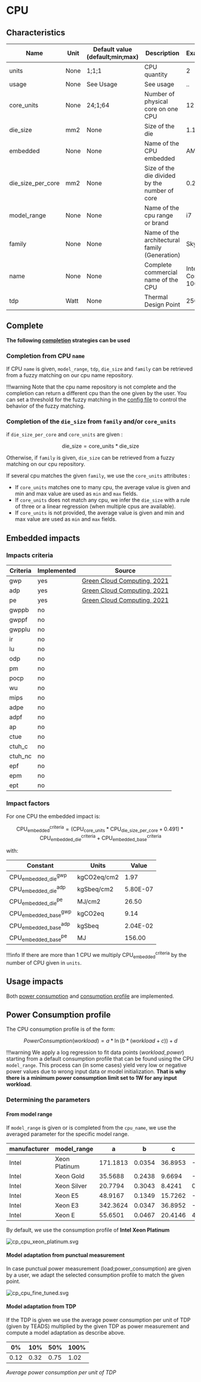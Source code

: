 # CPU

## Characteristics

| Name              | Unit | Default value (default;min;max) | Description                                   | Example            |
|-------------------|------|---------------------------------|-----------------------------------------------|--------------------|
| units             | None | 1;1;1                           | CPU quantity                                  | 2                  |
| usage             | None | See Usage                       | See usage                                     | ..                 |
| core_units        | None | 24;1;64                         | Number of physical core on one CPU            | 12                 |
| die_size          | mm2  | None                            | Size of the die                               | 1.1                |
| embedded          | None | None                            | Name of the CPU embedded                      | AMD                |
| die_size_per_core | mm2  | None                            | Size of the die divided by the number of core | 0.245              |
| model_range       | None | None                            | Name of the cpu range or brand                | i7                 |
| family            | None | None                            | Name of the architectural family (Generation) | Skylake            |
| name              | None | None                            | Complete commercial name of the CPU           | Intel Core i7-1065 |
| tdp               | Watt | None                            | Thermal Design Point                          | 250                |


## Complete

**The following [completion](../auto_complete.md) strategies can be used**

### Completion from CPU ```name```

If CPU ```name``` is given, ```model_range```, ```tdp```, ```die_size``` and ```family``` can be retrieved from a fuzzy matching on our cpu name repository. 

!!!warning
    Note that the cpu name repository is not complete and the completion can return a different cpu than the one given by the user. You can set a threshold for the fuzzy matching in the [config file](../../Reference/config.md) to control the behavior of the fuzzy matching.

### Completion of the ```die_size``` from ```family``` and/or ```core_units```

if ```die_size_per_core``` and ```core_units``` are given :

$$ \text{die_size} = {\text{core_units}}*{\text{die_size}}$$

Otherwise, if ```family``` is given, ```die_size``` can be retrieved from a fuzzy matching on our cpu repository. 

If several cpu matches the given ```family```, we use the ```core_units``` attributes : 
* If ```core_units``` matches one to many cpu, the average value is given and min and max value are used as ```min``` and ```max``` fields.
* If ```core_units``` does not match any cpu, we infer the ```die_size``` with a rule of three or a linear regression (when multiple cpus are available).
* If ```core_units``` is not provided, the average value is given and min and max value are used as ```min``` and ```max``` fields.

## Embedded impacts

### Impacts criteria

| Criteria | Implemented | Source                                                                                                                                                         | 
|----------|-------------|----------------------------------------------------------------------------------------------------------------------------------------------------------------|
| gwp      | yes         | [Green Cloud Computing, 2021](https://www.umweltbundesamt.de/sites/default/files/medien/5750/publikationen/2021-06-17_texte_94-2021_green-cloud-computing.pdf) |
| adp      | yes         | [Green Cloud Computing, 2021](https://www.umweltbundesamt.de/sites/default/files/medien/5750/publikationen/2021-06-17_texte_94-2021_green-cloud-computing.pdf) |
| pe       | yes         | [Green Cloud Computing, 2021](https://www.umweltbundesamt.de/sites/default/files/medien/5750/publikationen/2021-06-17_texte_94-2021_green-cloud-computing.pdf) |
| gwppb    | no          |                                                                                                                                                                |
| gwppf    | no          |                                                                                                                                                                |
| gwpplu   | no          |                                                                                                                                                                |
| ir       | no          |                                                                                                                                                                |
| lu       | no          |                                                                                                                                                                |
| odp      | no          |                                                                                                                                                                |
| pm       | no          |                                                                                                                                                                |
| pocp     | no          |                                                                                                                                                                |
| wu       | no          |                                                                                                                                                                |
| mips     | no          |                                                                                                                                                                |
| adpe     | no          |                                                                                                                                                                |
| adpf     | no          |                                                                                                                                                                |
| ap       | no          |                                                                                                                                                                |
| ctue     | no          |                                                                                                                                                                |
| ctuh_c   | no          |                                                                                                                                                                |
| ctuh_nc  | no          |                                                                                                                                                                |
| epf      | no          |                                                                                                                                                                |
| epm      | no          |                                                                                                                                                                |
| ept      | no          |                                                                                                                                                                |

### Impact factors

For one CPU the embedded impact is:

$$ 
\text{CPU}_\text{embedded}^\text{criteria} = (\text{CPU}_{\text{core_units}} * \text{CPU}_{\text{die_size_per_core}} + 0.491 ) * \text{CPU}_\text{embedded_die}^\text{criteria} + \text{CPU}_\text{embedded_base}^\text{criteria}
$$

with:

| Constant                                         | Units       | Value    |
|--------------------------------------------------|-------------|----------|
| $\text{CPU}_\text{embedded_die}^{\text{gwp}}$    | kgCO2eq/cm2 | 1.97     |
| $\text{CPU}_\text{embedded_die}^{\text{adp}}$    | kgSbeq/cm2  | 5.80E-07 |
| $\text{CPU}_\text{embedded_die}^{\text{pe}}$     | MJ/cm2      | 26.50    |
| $\text{CPU}_\text{embedded_base}^{\text{gwp}}$   | kgCO2eq     | 9.14     |
| $\text{CPU}_\text{embedded_base}^{\text{adp}}$   | kgSbeq      | 2.04E-02 |
| $\text{CPU}_\text{embedded_base}^{\text{pe}}$    | MJ          | 156.00   |

!!!info
    If there are more than 1 CPU we multiply $\text{CPU}_\text{embedded}^\text{criteria}$ by the number of CPU given in `units`.

## Usage impacts

Both [power consumption](../usage/elec_conso.md) and [consumption profile](../consumption_profile.md) are implemented.

## Power Consumption profile

The CPU consumption profile is of the form: 

$$
PowerConsumption(workload) = a * \ln(b * (workload + c)) + d
$$

!!!warning
    We apply a log regression to fit data points $(workload, power)$ starting from a default consumption profile that can be found using the CPU `model_range`. This process can (in some cases) yield very low or negative power values due to wrong input data or model initialization. **That is why there is a minimum power consumption limit set to 1W for any input workload**.

### Determining the parameters

#### From model range

If ```model_range``` is given or is completed from the ```cpu_name```, we use the averaged parameter for the specific model range.

| manufacturer | model_range   | a        | b      | c       | d        |
|--------------|---------------|----------|--------|---------|----------|
| Intel        | Xeon Platinum | 171.1813 | 0.0354 | 36.8953 | -10.1336 |
| Intel        | Xeon Gold     | 35.5688  | 0.2438 | 9.6694  | -0.6087  |
| Intel        | Xeon Silver   | 20.7794  | 0.3043 | 8.4241  | 0.8613   |
| Intel        | Xeon E5       | 48.9167  | 0.1349 | 15.7262 | -4.654   |
| Intel        | Xeon E3       | 342.3624 | 0.0347 | 36.8952 | -16.4022 |
| Intel        | Xeon E        | 55.6501  | 0.0467 | 20.4146 | 4.24362  |

By default, we use the consumption profile of **Intel Xeon Platinum**

![cp_cpu_xeon_platinum.svg](cp_cpu_xeon_platinum.svg)

#### Model adaptation from punctual measurement

In case punctual power measurement (load;power_consumption) are given by a user, we adapt the selected consumption
profile to match the given point.

![cp_cpu_fine_tuned.svg](cp_cpu_fine_tuned.svg)

#### Model adaptation from TDP

If the TDP is given we use the average power consumption per unit of TDP (given by TEADS) multiplied by the given TDP as power measurement and compute a model adaptation as describe above. 

| 0%   | 10%  | 50%   | 100%   |
|------|------|-------|--------|
| 0.12 | 0.32 | 0.75  | 1.02   |
*Average power consumption per unit of TDP*

